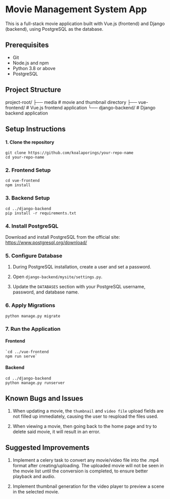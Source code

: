 # Movie Management System App

This is a full-stack movie application built with Vue.js (frontend) and Django (backend), using PostgreSQL as the database.



## Prerequisites

- Git
- Node.js and npm
- Python 3.8 or above
- PostgreSQL

## Project Structure

project-root/
├── media # movie and thumbnail directory
├── vue-frontend/ # Vue.js frontend application
└── django-backend/ # Django backend application

## Setup Instructions
#### 1. Clone the repository
```
git clone https://github.com/koalaporings/your-repo-name
cd your-repo-name
```
### 2. Frontend Setup

```
cd vue-frontend
npm install
```
### 3. Backend Setup
```
cd ../django-backend
pip install -r requirements.txt
```

### 4. Install PostgreSQL

Download and install PostgreSQL from the official site:
https://www.postgresql.org/download/

### 5. Configure Database

1.  During PostgreSQL installation, create a user and set a password.

2.  Open `django-backend/mysite/settings.py`.

3.  Update the `DATABASES` section with your PostgreSQL username, password, and database name.

### 6. Apply Migrations
```
python manage.py migrate
```
### 7. Run the Application

#### Frontend
```
`cd ../vue-frontend
npm run serve`
```

#### Backend

```
cd ../django-backend
python manage.py runserver
```

## Known Bugs and Issues

1. When updating a movie, the `thumbnail` and `video file` upload fields are not filled up immediately, causing the user to reupload the files used.

2. When viewing a movie, then going back to the home page and try to delete said movie, it will result in an error.

## Suggested Improvements

1. Implement a celery task to convert any movie/video file into the .mp4 format after creating/uploading. The uploaded movie will not be seen in the movie list until the conversion is completed, to ensure better playback and audio.

2. Implement thumbnail generation for the video player to preview a scene in the selected movie.